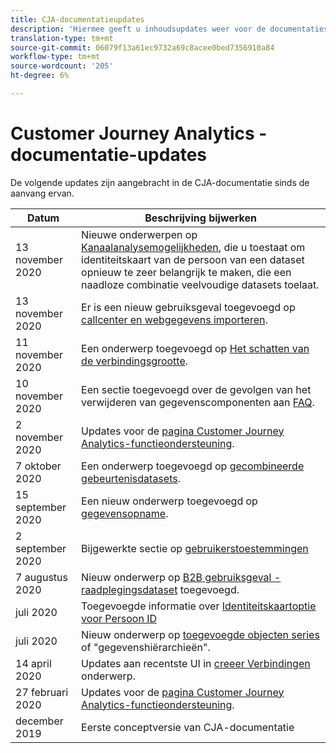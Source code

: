```yaml
---
title: CJA-documentatieupdates
description: 'Hiermee geeft u inhoudsupdates weer voor de documentatieset Customer Journey Analytics die sinds december 2019 is ingesteld. '
translation-type: tm+mt
source-git-commit: 06079f13a61ec9732a69c8acee0bed7356910a84
workflow-type: tm+mt
source-wordcount: '205'
ht-degree: 6%

---
```



# Customer Journey Analytics - documentatie-updates

De volgende updates zijn aangebracht in de CJA-documentatie sinds de aanvang ervan.

| Datum | Beschrijving bijwerken |
| --- | --- |
| 13 november 2020 | Nieuwe onderwerpen op [Kanaalanalysemogelijkheden](/help/connections/cca/overview.md), die u toestaat om identiteitskaart van de persoon van een dataset opnieuw te zeer belangrijk te maken, die een naadloze combinatie veelvoudige datasets toelaat. |
| 13 november 2020 | Er is een nieuw gebruiksgeval toegevoegd op [callcenter en webgegevens importeren](/help/use-cases/call-center.md). |
| 11 november 2020 | Een onderwerp toegevoegd op [Het schatten van de verbindingsgrootte](/help/connections/estimate-connection-size.md). |
| 10 november 2020 | Een sectie toegevoegd over de gevolgen van het verwijderen van gegevenscomponenten aan [FAQ](/help/getting-started/cja-faq.md). |
| 2 november 2020 | Updates voor de [pagina Customer Journey Analytics-functieondersteuning](/help/getting-started/cja-aa.md). |
| 7 oktober 2020 | Een onderwerp toegevoegd op [gecombineerde gebeurtenisdatasets](/help/connections/combined-dataset.md). |
| 15 september 2020 | Een nieuw onderwerp toegevoegd op [gegevensopname](/help/use-cases/data-ingestion.md). |
| 2 september 2020 | Bijgewerkte sectie op [gebruikerstoestemmingen](https://docs.adobe.com/content/help/en/analytics-platform/using/cja-overview/cja-overview.html#user-access-permissions) |
| 7 augustus 2020 | Nieuw onderwerp op [B2B gebruiksgeval - raadplegingsdataset](/help/use-cases/b2b.md) toegevoegd. |
| juli 2020 | Toegevoegde informatie over [Identiteitskaartoptie voor Persoon ID](https://docs.adobe.com/content/help/nl-NL/analytics-platform/using/cja-connections/create-connection.html#use-identity-map-as-a-person-id) |
| juli 2020 | Nieuw onderwerp op [toegevoegde objecten series](/help/use-cases/object-arrays.md) of &quot;gegevenshiërarchieën&quot;. |
| 14 april 2020 | Updates aan recentste UI in [creeer Verbindingen](/help/connections/create-connection.md) onderwerp. |
| 27 februari 2020 | Updates voor de [pagina Customer Journey Analytics-functieondersteuning](/help/getting-started/cja-aa.md). |
| december 2019 | Eerste conceptversie van CJA-documentatie |
